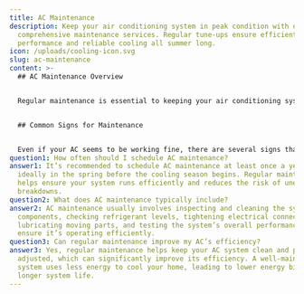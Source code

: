 ```yaml
---
title: AC Maintenance
description: Keep your air conditioning system in peak condition with our
  comprehensive maintenance services. Regular tune-ups ensure efficient
  performance and reliable cooling all summer long.
icon: /uploads/cooling-icon.svg
slug: ac-maintenance
content: >-
  ## AC Maintenance Overview


  Regular maintenance is essential to keeping your air conditioning system running efficiently and reliably throughout the hot summer months. By scheduling routine AC maintenance, you can catch potential issues early, prevent costly breakdowns, and extend the lifespan of your system. Our AC maintenance service includes a thorough inspection, cleaning, and tuning of your system to ensure optimal performance. With regular maintenance, you can enjoy consistent cooling, lower energy bills, and peace of mind knowing your AC system is ready to handle the heat.


  ## Common Signs for Maintenance


  Even if your AC seems to be working fine, there are several signs that it may need maintenance to keep it running smoothly. If you notice that your system is taking longer to cool your home or that airflow from the vents is weaker than usual, it’s likely time for a tune-up. Unusual noises such as buzzing, clicking, or rattling can also indicate that components are wearing out and need attention. Additionally, if your energy bills are higher than usual despite consistent usage, it could be a sign that your system is working harder than it should due to dirt buildup or other inefficiencies. Regular maintenance helps address these issues and keeps your AC performing at its best.
question1: How often should I schedule AC maintenance?
answer1: It’s recommended to schedule AC maintenance at least once a year,
  ideally in the spring before the cooling season begins. Regular maintenance
  helps ensure your system runs efficiently and reduces the risk of unexpected
  breakdowns.
question2: What does AC maintenance typically include?
answer2: AC maintenance usually involves inspecting and cleaning the system’s
  components, checking refrigerant levels, tightening electrical connections,
  lubricating moving parts, and testing the system’s overall performance to
  ensure it’s operating efficiently.
question3: Can regular maintenance improve my AC’s efficiency?
answer3: Yes, regular maintenance helps keep your AC system clean and properly
  adjusted, which can significantly improve its efficiency. A well-maintained
  system uses less energy to cool your home, leading to lower energy bills and
  longer system life.
---
```

